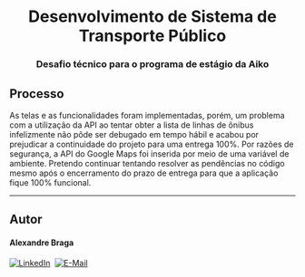 <h1 align="center">
  Desenvolvimento de Sistema de Transporte Público
</h1>

<h3 align="center">
    Desafio técnico para o programa de estágio da Aiko
</h3>

## Processo

As telas e as funcionalidades foram implementadas, porém, um problema com a utilização da API ao tentar obter a lista de linhas de ônibus infelizmente não pôde ser debugado em tempo hábil e acabou por prejudicar a continuidade do projeto para uma entrega 100%. Por razões de segurança, a API do Google Maps foi inserida por meio de uma variável de ambiente. Pretendo continuar tentando resolver as pendências no código mesmo após o encerramento do prazo de entrega para que a aplicação fique 100% funcional.

---

## Autor

<h4>Alexandre Braga</h4>

<div>
<a href="https://www.linkedin.com/in/alexgbraga/" target="_blank"><img src="https://img.shields.io/badge/-LinkedIn-blue?style=for-the-badge&logo=Linkedin&logoColor=white" alt="LinkedIn"></a>&nbsp;
<a href="mailto:contato@alexbraga.com.br" target="_blank"><img src="https://img.shields.io/badge/-email-c14438?style=for-the-badge&logo=Gmail&logoColor=white" alt="E-Mail"></a>
</div>